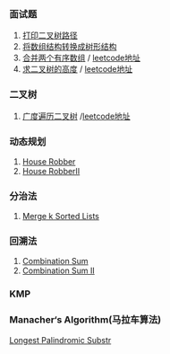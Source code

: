 ### 面试题
1. [打印二叉树路径](https://github.com/dengshasha/algorithm-study/blob/master/interview/printBinaryTreePath.js)
2. [将数组结构转换成树形结构](https://github.com/dengshasha/algorithm-study/blob/master/interview/convertArrToTree.js)
3. [合并两个有序数组](https://github.com/dengshasha/algorithm-study/blob/master/interview/mergeTwoSortedArray.js)
    / [leetcode地址](https://leetcode.com/problems/merge-sorted-array/)
4. [求二叉树的高度](https://github.com/dengshasha/algorithm-study/blob/master/interview/printBinaryTreePath.js)
    / [leetcode地址](https://leetcode.com/problems/maximum-depth-of-binary-tree/)

### 二叉树
1. [广度遍历二叉树](https://github.com/dengshasha/algorithm-study/blob/master/binaryTree/levelOrderTraversal.js)
    /[leetcode地址](https://leetcode.com/problems/binary-tree-level-order-traversal/submissions/)
### 动态规划
1. [House Robber](https://github.com/dengshasha/algorithm-study/blob/master/houseRobber.js)
2. [House RobberII](https://github.com/dengshasha/algorithm-study/blob/master/houseRobberII.js)

### 分治法
1. [Merge k Sorted Lists](https://github.com/dengshasha/algorithm-study/blob/master/mergeKSortedLists.js)

### 回溯法
1. [Combination Sum](https://github.com/dengshasha/algorithm-study/blob/master/combinationSum.js)
2. [Combination Sum II](https://github.com/dengshasha/algorithm-study/blob/master/combinationSumII.js)

### KMP
### Manacher‘s Algorithm(马拉车算法)
[Longest Palindromic Substr](https://github.com/dengshasha/algorithm-study/blob/master/longestPalindromicSubstr.js)